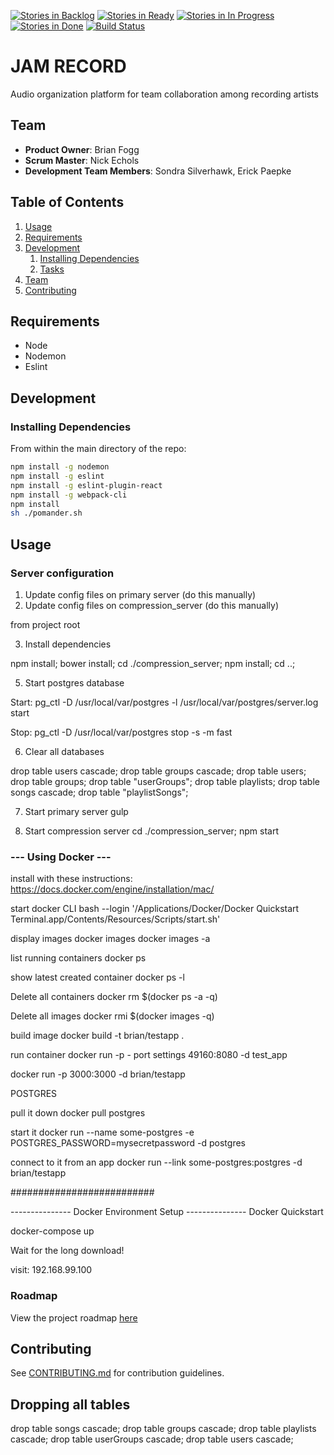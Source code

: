 [![Stories in Backlog](https://badge.waffle.io/BuoyantPyramid/buoyantpyramid.svg?label=backlogy&title=Backlog)](http://waffle.io/BuoyantPyramid/buoyantpyramid)
[![Stories in Ready](https://badge.waffle.io/BuoyantPyramid/buoyantpyramid.svg?label=ready&title=Ready)](http://waffle.io/BuoyantPyramid/buoyantpyramid)
[![Stories in In Progress](https://badge.waffle.io/BuoyantPyramid/buoyantpyramid.svg?label=In%20Progress&title=In%20Progress)](http://waffle.io/BuoyantPyramid/buoyantpyramid)
[![Stories in Done](https://badge.waffle.io/BuoyantPyramid/buoyantpyramid.svg?label=done&title=Done)](http://waffle.io/BuoyantPyramid/buoyantpyramid)
[![Build Status](https://travis-ci.org/BuoyantPyramid/buoyantpyramid.svg?branch=master)](https://travis-ci.org/BuoyantPyramid/buoyantpyramid)

# JAM RECORD

Audio organization platform for team collaboration among recording artists

## Team
  - __Product Owner__: Brian Fogg
  - __Scrum Master__: Nick Echols
  - __Development Team Members__: Sondra Silverhawk, Erick Paepke

## Table of Contents

1. [Usage](#Usage)
1. [Requirements](#requirements)
1. [Development](#development)
    1. [Installing Dependencies](#installing-dependencies)
    1. [Tasks](#tasks)
1. [Team](#team)
1. [Contributing](#contributing)


## Requirements

- Node
- Nodemon
- Eslint

## Development

### Installing Dependencies

From within the main directory of the repo:

```sh
npm install -g nodemon
npm install -g eslint
npm install -g eslint-plugin-react
npm install -g webpack-cli
npm install
sh ./pomander.sh
```



## Usage
### Server configuration


1. Update config files on primary server
  (do this manually)
2. Update config files on compression_server
  (do this manually)

from project root

3. Install dependencies

  npm install;
  bower install;
  cd ./compression_server;
  npm install;
  cd ..;


5. Start postgres database
  
  Start:
  pg_ctl -D /usr/local/var/postgres -l /usr/local/var/postgres/server.log start
  
  Stop:
  pg_ctl -D /usr/local/var/postgres stop -s -m fast

6. Clear all databases
  
  drop table users cascade; drop table groups cascade; drop table users; drop table groups; drop table "userGroups"; drop table playlists; drop table songs cascade; drop table "playlistSongs";

7. Start primary server
  gulp

8. Start compression server
  cd ./compression_server;
  npm start

### --- Using Docker ---


install with these instructions:
  https://docs.docker.com/engine/installation/mac/

start docker CLI
  bash --login '/Applications/Docker/Docker Quickstart Terminal.app/Contents/Resources/Scripts/start.sh'

display images
  docker images
  docker images -a

list running containers
  docker ps

show latest created container
  docker ps -l



Delete all containers
  docker rm $(docker ps -a -q)

Delete all images
  docker rmi $(docker images -q)

build image
  docker build -t brian/testapp .

run container
  docker run
    -p - port settings 
    49160:8080
    -d 
    test_app

docker run -p 3000:3000 -d brian/testapp

POSTGRES

pull it down
  docker pull postgres

start it
  docker run --name some-postgres -e POSTGRES_PASSWORD=mysecretpassword -d postgres

connect to it from an app
  docker run --link some-postgres:postgres -d brian/testapp

##########################

--------------- Docker Environment Setup ---------------
Docker Quickstart

docker-compose up

Wait for the long download!

visit: 192.168.99.100


### Roadmap

View the project roadmap [here](https://github.com/BuoyantPyramid/buoyantpyramid/issues)


## Contributing

See [CONTRIBUTING.md](CONTRIBUTING.md) for contribution guidelines.

## Dropping all tables
drop table songs cascade;
drop table groups cascade;
drop table playlists cascade;
drop table userGroups cascade;
drop table users cascade;
